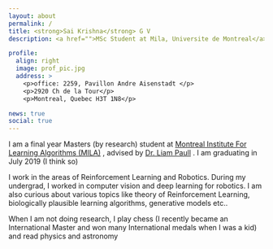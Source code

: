 ```yaml
---
layout: about
permalink: /
title: <strong>Sai Krishna</strong> G V
description: <a href="">MSc Student at Mila, Universite de Montreal</a>. Researcher

profile:
  align: right
  image: prof_pic.jpg
  address: >
    <p>office: 2259, Pavillon Andre Aisenstadt </p>
    <p>2920 Ch de la Tour</p>
    <p>Montreal, Quebec H3T 1N8</p>

news: true
social: true
---
```


I am a final year Masters (by research) student at 
<a href="https://mila.quebec/en/">Montreal Institute For Learning Algorithms (MILA)</a> , advised by <a href="http://liampaull.ca/">Dr. Liam Paull</a> . I am graduating in July 2019 (I think so)

I work in the areas of Reinforcement Learning and Robotics. During my undergrad, I worked in computer vision and deep learning for robotics. I am also curious about various topics like theory of Reinforcement Learning, biologically plausible learning algorithms, generative models etc.. 

When I am not doing research, I play chess (I recently became an International Master and won many International medals when I was a kid) and read physics and astronomy